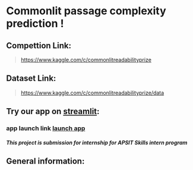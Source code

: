 # Commonlit passage complexity prediction ! 

## Compettion Link:
> https://www.kaggle.com/c/commonlitreadabilityprize

## Dataset Link: 
> https://www.kaggle.com/c/commonlitreadabilityprize/data



## Try our app on [streamlit](www.streamlit.com): 

### **app launch link** [**launch app**]()


##### This project is submission for internship for APSIT Skills intern program 

## General information: 

